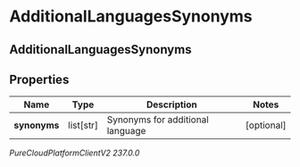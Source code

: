 # AdditionalLanguagesSynonyms

## AdditionalLanguagesSynonyms

## Properties

|Name | Type | Description | Notes|
|------------ | ------------- | ------------- | -------------|
| **synonyms** | list[str] | Synonyms for additional language | [optional] |



_PureCloudPlatformClientV2 237.0.0_
